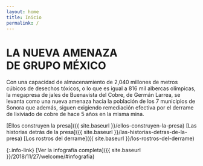 ```yaml
---
layout: home
title: Inicio
permalink: /
---
```


# LA NUEVA AMENAZA <br>DE GRUPO MÉXICO

Con una capacidad de almacenamiento de 2,040 millones de metros cúbicos de desechos tóxicos, o lo que es igual a 816 mil albercas olímpicas, la megapresa de jales de Buenavista del Cobre, de Germán Larrea, se levanta como una nueva amenaza hacia la población de los 7 municipios de Sonora que además, siguen exigiendo remediación efectiva por el derrame de lixiviado de cobre de hace 5 años en la misma mina. 


[Ellos construyen la presa]({{ site.baseurl }}/ellos-construyen-la-presa)
[Las historias detrás de la presa]({{ site.baseurl }}/las-historias-detras-de-la-presa)
[Los rostros del derrame]({{ site.baseurl }}/los-rostros-del-derrame)

{:.info-link}
[Ver la infografía completa]({{ site.baseurl }}/2018/11/27/welcome/#infografia)